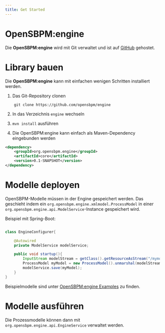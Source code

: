 ```yaml
---
title: Get Started
---
```


# OpenSBPM:engine
Die **OpenSBPM:engine** wird mit Git verwaltet und ist auf 
[GitHub](https://github.com/opensbpm/engine) gehostet. 

# Library bauen
Die **OpenSBPM:engine** kann mit einfachen wenigen Schritten installiert werden.  
1. Das Git-Repository clonen
```shell
    git clone https://github.com/opensbpm/engine
```

2. In das Verzeichnis `engine` wechseln

3. `mvn install` ausführen

4. Die OpenSBPM:engine kann einfach als Maven-Dependency eingebunden werden
```xml
<dependency>
    <groupId>org.opensbpm.engine</groupId>
    <artifactId>core</artifactId>
    <version>0.1-SNAPSHOT</version>
</dependency>    
```

# Modelle deployen
OpenSBPM-Modelle müssen in der Engine gespeichert werden. Das geschieht indem 
ein `org.opensbpm.engine.xmlmodel.ProcessModel` in einer 
`org.opensbpm.engine.api.ModelService`-Instance gespeichert wird.

Beispiel mit Spring-Boot:
```java

class EngineConfigurer{

    @Autowired
    private ModelService modelService;

    public void startup(){
        InputStream modelStream = getClass().getResourceAsStream("/mymodel.xml");
        ProcessModel myModel = new ProcessModel().unmarshal(modelStream);
        modelService.save(myModel);
    }
}
```

Beispielmodelle sind unter [OpenSBPM:engine Examples](https://github.com/opensbpm/engine/tree/main/examples/src/main/resources/org/opensbpm/engine/examples)
zu finden.

# Modelle ausführen     
Die Prozessmodelle können dann mit `org.opensbpm.engine.api.EngineService` 
verwaltet werden.
